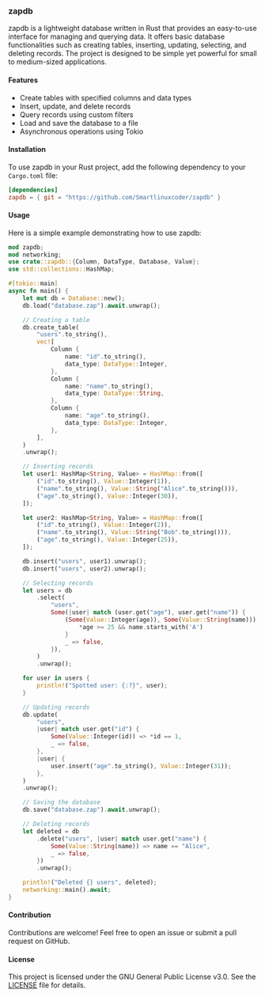 ### zapdb

zapdb is a lightweight database written in Rust that provides an easy-to-use interface for managing and querying data. It offers basic database functionalities such as creating tables, inserting, updating, selecting, and deleting records. The project is designed to be simple yet powerful for small to medium-sized applications.

#### Features

- Create tables with specified columns and data types
- Insert, update, and delete records
- Query records using custom filters
- Load and save the database to a file
- Asynchronous operations using Tokio

#### Installation

To use zapdb in your Rust project, add the following dependency to your `Cargo.toml` file:

```toml
[dependencies]
zapdb = { git = "https://github.com/Smartlinuxcoder/zapdb" }
```

#### Usage

Here is a simple example demonstrating how to use zapdb:

```rust
mod zapdb;
mod networking;
use crate::zapdb::{Column, DataType, Database, Value};
use std::collections::HashMap;

#[tokio::main]
async fn main() {
    let mut db = Database::new();
    db.load("database.zap").await.unwrap();

    // Creating a table
    db.create_table(
        "users".to_string(),
        vec![
            Column {
                name: "id".to_string(),
                data_type: DataType::Integer,
            },
            Column {
                name: "name".to_string(),
                data_type: DataType::String,
            },
            Column {
                name: "age".to_string(),
                data_type: DataType::Integer,
            },
        ],
    )
    .unwrap();

    // Inserting records
    let user1: HashMap<String, Value> = HashMap::from([
        ("id".to_string(), Value::Integer(1)),
        ("name".to_string(), Value::String("Alice".to_string())),
        ("age".to_string(), Value::Integer(30)),
    ]);

    let user2: HashMap<String, Value> = HashMap::from([
        ("id".to_string(), Value::Integer(2)),
        ("name".to_string(), Value::String("Bob".to_string())),
        ("age".to_string(), Value::Integer(25)),
    ]);

    db.insert("users", user1).unwrap();
    db.insert("users", user2).unwrap();

    // Selecting records
    let users = db
        .select(
            "users",
            Some(|user| match (user.get("age"), user.get("name")) {
                (Some(Value::Integer(age)), Some(Value::String(name))) => {
                    *age >= 25 && name.starts_with('A')
                }
                _ => false,
            }),
        )
        .unwrap(); 

    for user in users {
        println!("Spotted user: {:?}", user);
    }

    // Updating records
    db.update(
        "users",
        |user| match user.get("id") {
            Some(Value::Integer(id)) => *id == 1,
            _ => false,
        },
        |user| {
            user.insert("age".to_string(), Value::Integer(31));
        },
    )
    .unwrap();

    // Saving the database
    db.save("database.zap").await.unwrap();

    // Deleting records
    let deleted = db
        .delete("users", |user| match user.get("name") {
            Some(Value::String(name)) => name == "Alice",
            _ => false,
        })
        .unwrap();

    println!("Deleted {} users", deleted);
    networking::main().await;
}
```

#### Contribution

Contributions are welcome! Feel free to open an issue or submit a pull request on GitHub.

#### License

This project is licensed under the GNU General Public License v3.0. See the [LICENSE](https://github.com/Smartlinuxcoder/zapdb/blob/main/LICENSE) file for details.


